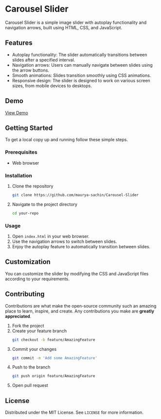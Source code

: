 # Carousel Slider

Carousel Slider is a simple image slider with autoplay functionality and navigation arrows, built using HTML, CSS, and JavaScript.

## Features

- Autoplay functionality: The slider automatically transitions between slides after a specified interval.
- Navigation arrows: Users can manually navigate between slides using the arrow buttons.
- Smooth animations: Slides transition smoothly using CSS animations.
- Responsive design: The slider is designed to work on various screen sizes, from mobile devices to desktops.

## Demo

[View Demo](https://maurya-sachin.github.io/Carousel-Slider/)

## Getting Started

To get a local copy up and running follow these simple steps.

### Prerequisites

- Web browser

### Installation

1. Clone the repository
   ```sh
   git clone https://github.com/maurya-sachin/Carousel-Slider

2. Navigate to the project directory
    ```sh
    cd your-repo
### Usage
1. Open `index.html` in your web browser.
2. Use the navigation arrows to switch between slides.
3. Enjoy the autoplay feature to automatically transition between slides.
## Customization
You can customize the slider by modifying the CSS and JavaScript files according to your requirements.
## Contributing
Contributions are what make the open-source community such an amazing place to learn, inspire, and create. Any contributions you make are **greatly appreciated**.
1. Fork the project
2. Create your feature branch
    ```sh
    git checkout -b feature/AmazingFeature
3. Commit your changes
    ```sh
    git commit -m 'Add some AmazingFeature'
4. Push to the branch
    ```sh
    git push origin feature/AmazingFeature
5.  Open pull request

## License

Distributed under the MIT License. See `LICENSE` for more information.